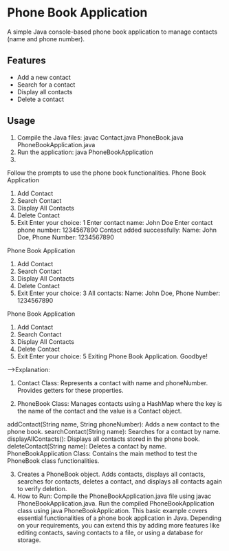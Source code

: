 # Phone Book Application

A simple Java console-based phone book application to manage contacts (name and phone number).

## Features

- Add a new contact
- Search for a contact
- Display all contacts
- Delete a contact

## Usage

1. Compile the Java files:
   javac Contact.java PhoneBook.java PhoneBookApplication.java
2. Run the application:
java PhoneBookApplication
3. 
Follow the prompts to use the phone book functionalities.
Phone Book Application
1. Add Contact
2. Search Contact
3. Display All Contacts
4. Delete Contact
5. Exit
Enter your choice: 1
Enter contact name: John Doe
Enter contact phone number: 1234567890
Contact added successfully: Name: John Doe, Phone Number: 1234567890

Phone Book Application
1. Add Contact
2. Search Contact
3. Display All Contacts
4. Delete Contact
5. Exit
Enter your choice: 3
All contacts:
Name: John Doe, Phone Number: 1234567890

Phone Book Application
1. Add Contact
2. Search Contact
3. Display All Contacts
4. Delete Contact
5. Exit
Enter your choice: 5
Exiting Phone Book Application. Goodbye!

-->Explanation:
1. Contact Class: Represents a contact with name and phoneNumber. Provides getters for these properties.

2. PhoneBook Class: Manages contacts using a HashMap where the key is the name of the contact and the value is a Contact object.

addContact(String name, String phoneNumber): Adds a new contact to the phone book.
searchContact(String name): Searches for a contact by name.
displayAllContacts(): Displays all contacts stored in the phone book.
deleteContact(String name): Deletes a contact by name.
PhoneBookApplication Class: Contains the main method to test the PhoneBook class functionalities.

3. Creates a PhoneBook object.
Adds contacts, displays all contacts, searches for contacts, deletes a contact, and displays all contacts again to verify deletion.
4. How to Run:
Compile the PhoneBookApplication.java file using javac PhoneBookApplication.java.
Run the compiled PhoneBookApplication class using java PhoneBookApplication.
This basic example covers essential functionalities of a phone book application in Java. Depending on your requirements, you can extend this by adding more features like editing contacts, saving contacts to a file, or using a database for storage.